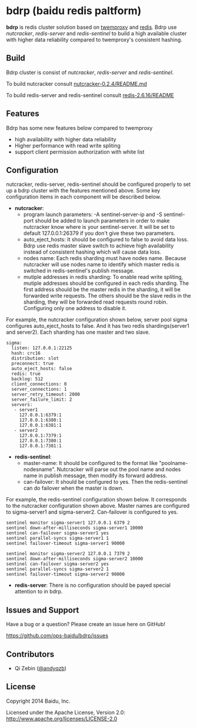 # bdrp (baidu redis paltform)

**bdrp** is redis cluster solution based on [twemproxy](https://github.com/twitter/twemproxy) and [redis](http://redis.io/). Bdrp use _nutcracker_, _redis-server_ and _redis-sentinel_ to build a high available cluster with higher data reliability compared to twemproxy's  consistent hashing.

## Build

Bdrp cluster is consist of _nutcracker_, _redis-server_ and _redis-sentinel_.

To build nutcracker consult [nutcracker-0.2.4/README.md](nutcracker-0.2.4/README.md)

To build redis-server and redis-sentinel consult [redis-2.6.16/README](redis-2.6.16/README)

## Features

Bdrp has some new features below compared to twemproxy

+ high availability with higher data reliability
+ Higher performance with read write spliting
+ support client permission authorization with white list

## Configuration

nutcracker, redis-server, redis-sentinel should be configured properly to set up a bdrp cluster with the features mentioned above. Some key configuration items in each component will be described below.

+ **nutcracker**: 
  + program launch parameters: -A sentinel-server-ip and -S sentinel-port should be added to launch parameters in order to make nutcracker know where is your sentinel-server. It will be set to default 127.0.0.1:26379 if you don't give these two parameters.
  + auto\_eject\_hosts: It should be configured to false to avoid data loss. Bdrp use redis master slave switch to achieve high availability instead of consistent hashing which will cause data loss.
  + nodes name: Each redis sharding must have nodes name. Because nutcracker will use nodes name to identify which master redis is switched in redis-sentinel's publish message. 
  + mutiple addresses in redis sharding: To enable read write spliting, mutiple addresses should be configured in each redis sharding. The first address should be the master redis in the sharding, it will be forwarded write requests. The others should be the slave redis in the sharding, they will be forwarded read requests round robin. Configuring only one address to disable it.


For example, the nutcracker configuration shown below, server pool sigma configures auto\_eject\_hosts to false. And it has two redis shardings(server1 and server2). Each sharding has one master and two slave.

    sigma:
      listen: 127.0.0.1:22125
      hash: crc16
      distribution: slot
      preconnect: true
      auto_eject_hosts: false
      redis: true
      backlog: 512
      client_connections: 0
      server_connections: 1
      server_retry_timeout: 2000
      server_failure_limit: 2
      servers:
       - server1
         127.0.0.1:6379:1
         127.0.0.1:6380:1
         127.0.0.1:6381:1
       - server2
         127.0.0.1:7379:1
         127.0.0.1:7380:1
         127.0.0.1:7381:1

+ **redis-sentinel**: 
  + master-name: It should be configured to the format like "poolname-nodesname". Nutcracker will parse out the pool name and nodes name in publish message, then modify its forward address.
  + can-failover: It should be configured to yes. Then the redis-sentinel can do failover when the master is down.

For example, the redis-sentinel configuration shown below. It corresponds to the nutcracker configuration shown above. Master names are configured to sigma-server1 and sigma-server2. Can-failover is configured to yes.

    sentinel monitor sigma-server1 127.0.0.1 6379 2
    sentinel down-after-milliseconds sigma-server1 10000 
    sentinel can-failover sigma-server1 yes
    sentinel parallel-syncs sigma-server1 1
    sentinel failover-timeout sigma-server1 90000

    sentinel monitor sigma-server2 127.0.0.1 7379 2
    sentinel down-after-milliseconds sigma-server2 10000 
    sentinel can-failover sigma-server2 yes
    sentinel parallel-syncs sigma-server2 1
    sentinel failover-timeout sigma-server2 90000

+ **redis-server**: There is no configuration should be payed special attention to in bdrp. 


## Issues and Support

Have a bug or a question? Please create an issue here on GitHub!

https://github.com/ops-baidu/bdrp/issues

## Contributors

* Qi Zebin ([@andyqzb](http://weibo.com/andyqzb))

## License

Copyright 2014 Baidu, Inc.

Licensed under the Apache License, Version 2.0: http://www.apache.org/licenses/LICENSE-2.0
